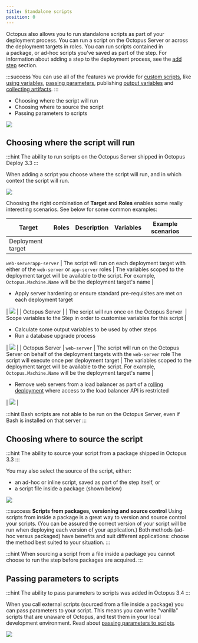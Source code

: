 ```yaml
---
title: Standalone scripts
position: 0
---
```



Octopus also allows you to run standalone scripts as part of your deployment process. You can run a script on the Octopus Server or across the deployment targets in roles. You can run scripts contained in a package, or ad-hoc scripts you've saved as part of the step. For information about adding a step to the deployment process, see the [add step](http://docs.octopusdeploy.com/display/OD/Add+step) section.

:::success
You can use all of the features we provide for [custom scripts](/docs/home/deploying-applications/custom-scripts.md), like [using variables](/docs/home/deploying-applications/custom-scripts.md), [passing parameters](/docs/home/deploying-applications/custom-scripts.md), publishing [output variables](/docs/home/deploying-applications/custom-scripts.md) and [collecting artifacts](/docs/home/deploying-applications/custom-scripts.md).
:::





- Choosing where the script will run
- Choosing where to source the script
- Passing parameters to scripts


![](/docs/images/5671696/5865914.png)

## Choosing where the script will run

:::hint
The ability to run scripts on the Octopus Server shipped in Octopus Deploy 3.3
:::


When adding a script you choose where the script will run, and in which context the script will run.


![](/docs/images/5046401/5275659.png)


Choosing the right combination of **Target** and **Roles** enables some really interesting scenarios. See below for some common examples:

| Target | Roles | Description | Variables | Example scenarios |  |
| --- | --- | --- | --- | --- | --- |
| Deployment target | 

`web-serverapp-server`
 | The script will run on each deployment target with either of the `web-server` or `app-server` roles | The variables scoped to the deployment target will be available to the script.
For example, `Octopus.Machine.Name` will be the deployment target's name | 
- Apply server hardening or ensure standard pre-requisites are met on each deployment target

 | ![](/docs/images/5046401/5275661.png) |
| Octopus Server |  | The script will run once on the Octopus Server  | Scope variables to the Step in order to customise variables for this script | 
- Calculate some output variables to be used by other steps
- Run a database upgrade process

 | ![](/docs/images/5046401/5275662.png) |
| Octopus Server | `web-server` | The script will run on the Octopus Server on behalf of the deployment targets with the `web-server` role
The script will execute once per deployment target | The variables scoped to the deployment target will be available to the script.
For example, `Octopus.Machine.Name` will be the deployment target's name | 
- Remove web servers from a load balancer as part of a [rolling deployment](/docs/home/patterns/rolling-deployments.md) where access to the load balancer API is restricted

 | ![](/docs/images/5046401/5275663.png) |

:::hint
Bash scripts are not able to be run on the Octopus Server, even if Bash is installed on that server
:::

## Choosing where to source the script

:::hint
The ability to source your script from a package shipped in Octopus 3.3
:::


You may also select the source of the script, either:

- an ad-hoc or inline script, saved as part of the step itself, or
- a script file inside a package (shown below)



![](/docs/images/5046401/5865637.png)

:::success
**Scripts from packages, versioning and source control**
Using scripts from inside a package is a great way to version and source control your scripts. (You can be assured the correct version of your script will be run when deploying each version of your application.) Both methods (ad-hoc versus packaged) have benefits and suit different applications: choose the method best suited to your situation.
:::

:::hint
When sourcing a script from a file inside a package you cannot choose to run the step before packages are acquired.
:::

## Passing parameters to scripts

:::hint
The ability to pass parameters to scripts was added in Octopus 3.4
:::


When you call external scripts (sourced from a file inside a package) you can pass parameters to your script. This means you can write "vanilla" scripts that are unaware of Octopus, and test them in your local development environment. Read about [passing parameters to scripts](/docs/home/deploying-applications/custom-scripts.md).


![](/docs/images/5046401/5865636.png)
